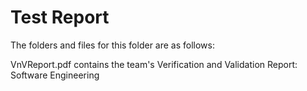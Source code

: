 # Test Report

The folders and files for this folder are as follows:

VnVReport.pdf contains the team's Verification and Validation Report: Software Engineering
